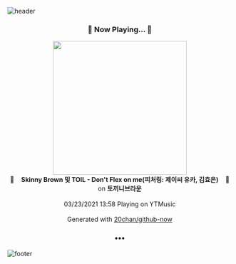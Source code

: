 ![header](https://capsule-render.vercel.app/api?type=wave&height=170&section=header&text=Hi.%20I'm%20SHIFT&fontColor=090707&fontAlignX=45&fontAlignY=65&fontSize=100)

<h3 align="center">🎵 Now Playing... 🎵</h3>
<p align="center">
  <a href="https://music.youtube.com/watch?v=oTth_Tm-LaQ">
    <img width="300" src="https://lh3.googleusercontent.com/SeDzBretGLyPpmaKKgwQVAsIW9JV3KWQHOCZtPXGCrPIf5Kn7t-WUgYiI1s24qhNYCxR0uoUmZ_dD0f1-w">
  </a>
  <br>
  🎵&nbsp&nbsp&nbsp <b>Skinny Brown 및 TOIL - Don't Flex on me(피처링: 제이씨 유카, 김효은)</b> &nbsp&nbsp&nbsp🎵
  <br>
  on <b>토끼니브라운</b>
  
  <br />
  <br />
  03/23/2021 13:58 Playing on YTMusic
  <br />
  <br />
  Generated with <a href="https://github.com/20chan/github-now">20chan/github-now</a>
</p>

<h3 align="center">•••</h3>

![footer](https://capsule-render.vercel.app/api?type=wave&height=150&section=footer)
